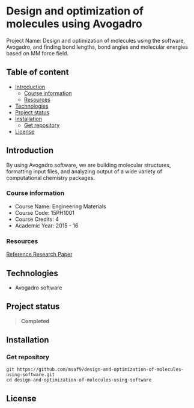 <h1> Design and optimization of molecules using Avogadro </h1>

Project Name: Design and optimization of molecules using the software, Avogadro, and finding bond lengths, bond angles and molecular energies based on MM force field.

<h2>Table of content</h2>

- [Introduction](#introduction)
  - [Course information](#course-information)
  - [Resources](#resources)
- [Technologies](#technologies)
- [Project status](#project-status)
- [Installation](#installation)
  - [Get repository](#get-repository)
- [License](#license)

## Introduction

By using Avogadro software, we are building molecular structures, formatting input files, and analyzing output of a wide variety of computational chemistry packages.

### Course information

- Course Name: Engineering Materials
- Course Code: 15PH1001
- Course Credits: 4
- Academic Year: 2015 - 16

### Resources

[Reference Research Paper](https://jcheminf.biomedcentral.com/articles/10.1186/1758-2946-4-17 'Avogadro: an advanced semantic chemical editor, visualization, and analysis platform')

## Technologies

- Avogadro software

## Project status

> **Completed**

## Installation

### Get repository

```git
git https://github.com/msaf9/design-and-optimization-of-molecules-using-software.git
cd design-and-optimization-of-molecules-using-software
```

## License
